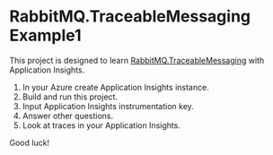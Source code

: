 # RabbitMQ.TraceableMessaging Example1

This project is designed to learn [RabbitMQ.TraceableMessaging](https://github.com/dmlarionov/RabbitMQ.TraceableMessaging) with Application Insights. 

1. In your Azure create Application Insights instance.
2. Build and run this project.
3. Input Application Insights instrumentation key.
4. Answer other questions.
5. Look at traces in your Application Insights.

Good luck!
